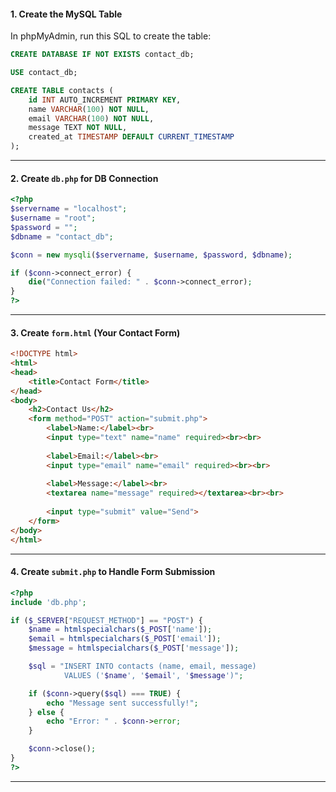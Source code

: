 	
#### 1. **Create the MySQL Table**

In phpMyAdmin, run this SQL to create the table:

```sql
CREATE DATABASE IF NOT EXISTS contact_db;

USE contact_db;

CREATE TABLE contacts (
    id INT AUTO_INCREMENT PRIMARY KEY,
    name VARCHAR(100) NOT NULL,
    email VARCHAR(100) NOT NULL,
    message TEXT NOT NULL,
    created_at TIMESTAMP DEFAULT CURRENT_TIMESTAMP
);
```

---

#### 2. **Create `db.php` for DB Connection**

```php
<?php
$servername = "localhost";
$username = "root";
$password = "";
$dbname = "contact_db";

$conn = new mysqli($servername, $username, $password, $dbname);

if ($conn->connect_error) {
    die("Connection failed: " . $conn->connect_error);
}
?>
```

---

#### 3. **Create `form.html` (Your Contact Form)**

```html
<!DOCTYPE html>
<html>
<head>
    <title>Contact Form</title>
</head>
<body>
    <h2>Contact Us</h2>
    <form method="POST" action="submit.php">
        <label>Name:</label><br>
        <input type="text" name="name" required><br><br>
        
        <label>Email:</label><br>
        <input type="email" name="email" required><br><br>
        
        <label>Message:</label><br>
        <textarea name="message" required></textarea><br><br>
        
        <input type="submit" value="Send">
    </form>
</body>
</html>
```

---

#### 4. **Create `submit.php` to Handle Form Submission**

```php
<?php
include 'db.php';

if ($_SERVER["REQUEST_METHOD"] == "POST") {
    $name = htmlspecialchars($_POST['name']);
    $email = htmlspecialchars($_POST['email']);
    $message = htmlspecialchars($_POST['message']);

    $sql = "INSERT INTO contacts (name, email, message)
            VALUES ('$name', '$email', '$message')";

    if ($conn->query($sql) === TRUE) {
        echo "Message sent successfully!";
    } else {
        echo "Error: " . $conn->error;
    }

    $conn->close();
}
?>
```

---